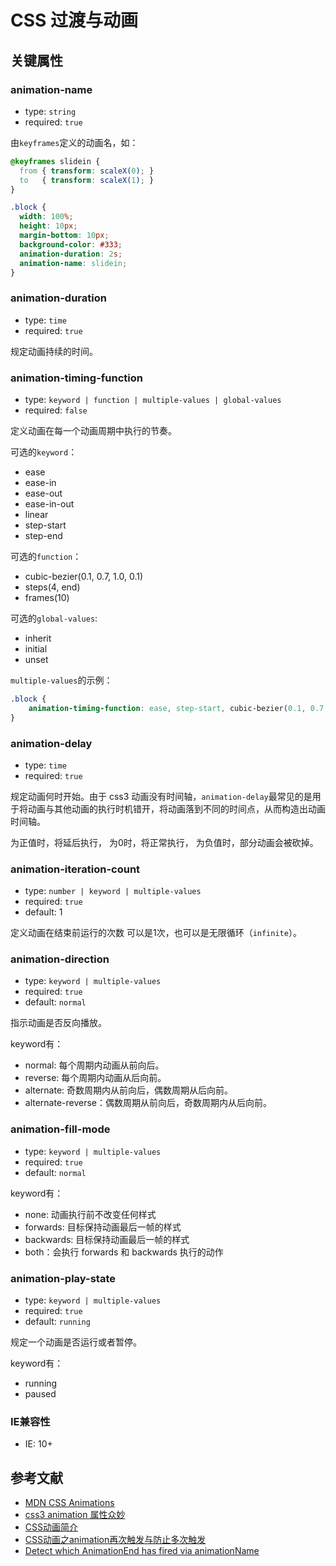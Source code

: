 # CSS 过渡与动画

## 关键属性

### animation-name
  
- type: `string`
- required: `true`

由`keyframes`定义的动画名，如：

```css
@keyframes slidein {
  from { transform: scaleX(0); }
  to   { transform: scaleX(1); }
}

.block {
  width: 100%;
  height: 10px;
  margin-bottom: 10px;
  background-color: #333;
  animation-duration: 2s;
  animation-name: slidein;
}
```

### animation-duration

- type: `time`
- required: `true`

规定动画持续的时间。

### animation-timing-function

- type: `keyword | function | multiple-values | global-values`
- required: `false`

定义动画在每一个动画周期中执行的节奏。

可选的`keyword`：

- ease
- ease-in
- ease-out
- ease-in-out
- linear
- step-start
- step-end

可选的`function`：

- cubic-bezier(0.1, 0.7, 1.0, 0.1)
- steps(4, end)
- frames(10)

可选的`global-values`:

- inherit
- initial
- unset

`multiple-values`的示例：

```css
.block {
    animation-timing-function: ease, step-start, cubic-bezier(0.1, 0.7, 1.0, 0.1);
}
```

### animation-delay

- type: `time`
- required: `true`

规定动画何时开始。由于 css3 动画没有时间轴，`animation-delay`最常见的是用于将动画与其他动画的执行时机错开，将动画落到不同的时间点，从而构造出动画时间轴。

为正值时，将延后执行，
为0时，将正常执行，
为负值时，部分动画会被砍掉。

### animation-iteration-count

- type: `number | keyword | multiple-values`
- required: `true`
- default: 1

定义动画在结束前运行的次数 可以是1次，也可以是无限循环（`infinite`）。

### animation-direction

- type: `keyword | multiple-values`
- required: `true`
- default: `normal`

指示动画是否反向播放。

keyword有：
  
  - normal: 每个周期内动画从前向后。
  - reverse: 每个周期内动画从后向前。
  - alternate: 奇数周期内从前向后，偶数周期从后向前。
  - alternate-reverse：偶数周期从前向后，奇数周期内从后向前。

### animation-fill-mode

- type: `keyword | multiple-values`
- required: `true`
- default: `normal`

keyword有：
  
  - none: 动画执行前不改变任何样式
  - forwards: 目标保持动画最后一帧的样式
  - backwards: 目标保持动画最后一帧的样式
  - both：会执行 forwards 和 backwards 执行的动作

### animation-play-state

- type: `keyword | multiple-values`
- required: `true`
- default: `running`

规定一个动画是否运行或者暂停。

keyword有：

  - running
  - paused


### IE兼容性

- IE: 10+


## 参考文献

- [MDN CSS Animations](https://developer.mozilla.org/zh-CN/docs/Web/CSS/CSS_Animations/Detecting_CSS_animation_support)
- [css3 animation 属性众妙](https://aotu.io/notes/2016/11/28/css3-animation-properties/index.html)
- [CSS动画简介](http://www.ruanyifeng.com/blog/2014/02/css_transition_and_animation.html)
- [CSS动画之animation再次触发与防止多次触发](https://www.jianshu.com/p/48f3b8344174)
- [Detect which AnimationEnd has fired via animationName](https://stackoverflow.com/questions/11619341/detect-which-animationend-has-fired-via-animationname)
